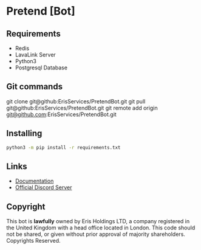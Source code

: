 # Pretend [Bot]

## Requirements
- Redis
- LavaLink Server
- Python3
- Postgresql Database

## Git commands
git clone git@github:ErisServices/PretendBot.git
git pull git@github:ErisServices/PretendBot.git
git remote add origin git@github.com:ErisServices/PretendBot.git

## Installing
```Bash
python3 -m pip install -r requirements.txt
```

## Links
- [Documentation](https://docs.pretend.best/)
- [Official Discord Server](https://discord.gg/pretendbot)

## Copyright
This bot is  **lawfully** owned by Eris Holdings LTD, a company registered in the United Kingdom with a head office located in London. This code should not be shared, or given without prior approval of majority shareholders. Copyrights Reserved.

